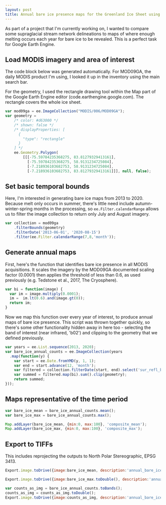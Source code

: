 ```yaml
---
layout: post
title: Annual bare ice presence maps for the Greenland Ice Sheet using Google Earth Engine and MODIS MOD09GA
---
```


As part of a project that I'm currently working on, I wanted to compare some supraglacial stream network delineations to maps of where enough melting occurs each year for bare ice to be revealed. This is a perfect task for Google Earth Engine.


## Load MODIS imagery and area of interest

The code block below was generated automatically. For MOD09GA, the daily MODIS product I'm using, I looked it up in the inventory using the main search bar. 

For the geometry, I used the rectangle drawing tool within the Map part of the Google Earth Engine editor (code.earthengine.google.com). The rectangle covers the whole ice sheet.

```javascript
var mod09ga = ee.ImageCollection("MODIS/006/MOD09GA");
var geometry = 
    /* color: #d63000 */
    /* shown: false */
    /* displayProperties: [
      {
        "type": "rectangle"
      }
    ] */
    ee.Geometry.Polygon(
        [[[-75.59784235368275, 83.81279329413161],
          [-75.59784235368275, 58.9131234725084],
          [-7.218936103682753, 58.9131234725084],
          [-7.218936103682753, 83.81279329413161]]], null, false);
```

## Set basic temporal bounds

Here, I'm interested in generating bare ice maps from 2013 to 2020. Because melt only occurs in summer, there's little need include autumn-winter-spring months in the processing, so `ee.Filter.calendarRange` allows us to filter the image collection to return only July and August imagery. 

```javascript
var collection = mod09ga
    .filterBounds(geometry)
    .filterDate('2013-06-01', '2020-08-15')
    .filter(ee.Filter.calendarRange(7,8,'month'));
```    

## Generate annual maps

First, here's the function that identifies bare ice presence in all MODIS acquisitions. It scales the imagery by the MOD09GA documented scaling factor (0.0001) then applies the threshold of less than 0.6, as used previously (e.g. Tedstone et al., 2017, The Cryosphere).

```javascript
var bi = function(image) {
  var im = image.multiply(0.0001);
  im =  im.lt(0.6).and(image.gt(0));
  return im;
}
```

Now we map this function over every year of interest, to produce annual maps of bare ice presence. This script was thrown together quickly, so there's some other functionality hidden away in here too - selecting the band of interest (near infrared, 'b02') and clipping to the geometry that we defined previously.

```javascript
var years = ee.List.sequence(2013, 2020);
var bare_ice_annual_counts = ee.ImageCollection(years
  .map(function(y) {
    var start = ee.Date.fromYMD(y, 1, 1);
    var end = start.advance(12, 'month');
    var filtered = collection.filterDate(start, end).select('sur_refl_b02');
    var summed = filtered.map(bi).sum().clip(geometry);
    return summed;
}));
```

## Maps representative of the time period

```javascript
var bare_ice_mean = bare_ice_annual_counts.mean();
var bare_ice_max = bare_ice_annual_counts.max();

Map.addLayer(bare_ice_mean, {min:0, max:100}, 'composite_mean');
Map.addLayer(bare_ice_max, {min:0, max:100}, 'composite_max');
````

## Export to TIFFs

This includes reprojecting the outputs to North Polar Stereographic, EPSG 3413.

```javascript
Export.image.toDrive({image:bare_ice_mean, description:'annual_bare_ice_counts_mean_2013_2020', crs:'EPSG:3413'});

Export.image.toDrive({image:bare_ice_max.toDouble(), description:'annual_bare_ice_counts_max_2013_2020', crs:'EPSG:3413'});

var counts_as_img = bare_ice_annual_counts.toBands();
counts_as_img = counts_as_img.toDouble();
Export.image.toDrive({image:counts_as_img, description:'annual_bare_ice_counts', crs:'EPSG:3413'});
```



